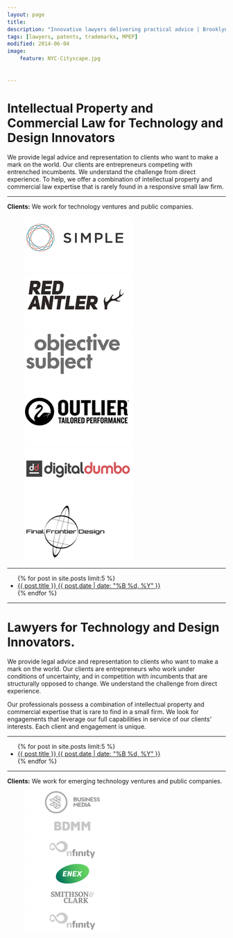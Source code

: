 ```yaml
---
layout: page
title: 
description: "Innovative lawyers delivering practical advice | Brooklyn | NYC"
tags: [lawyers, patents, trademarks, MPEP]
modified: 2014-06-04
image:
    feature: NYC-Cityscape.jpg


---
```





<h1 >  Intellectual Property and Commercial Law for Technology and Design Innovators </h1>

<p class='big-text'>We provide legal advice and representation to clients who want to make a mark on the world. Our clients are entrepreneurs competing with entrenched incumbents. We understand the challenge from direct experience. To help, we offer a combination of intellectual property and commercial law expertise that is rarely found in a responsive small law firm.</p>

- - - 

**Clients:** We work for technology ventures and public companies. 

<figure class="third">
	<a href='http://www.simple.com'><img src="/images/clients/simple-logo.png"></a>
	<a href='http://redantler.com'><img src="/images/clients/red-antler-logo.png"></a>
	<a href='http://objectivesubject.com'><img src="/images/clients/objective-subject-logo.png"></a>
	<a href='http://outlier.cc'><img src="/images/clients/outlier-logo.png"></a>
	<a href='http://digitaldumbo.com'><img src="/images/clients/digital-dumbo-logo.png"></a>
	<a href='http://http://www.finalfrontierdesign.com/'><img src="/images/clients/final-frontier-logo.png"></a>
</figure>

- - - 

<ul class="post-list">
{% for post in site.posts limit:5 %} 
  <li><article><a href="{{ site.url }}{{ post.url }}">{{ post.title }} <span class="entry-date"><time datetime="{{ post.date | date_to_xmlschema }}">{{ post.date | date: "%B %d, %Y" }}</time></span></a></article></li>
{% endfor %}
</ul>


- - - 

# Lawyers for Technology and Design Innovators.

We provide legal advice and representation to clients who want to make a mark on the world. Our clients are entrepreneurs who work under conditions of uncertainty, and in competition with incumbents that are structurally opposed to change. We understand the challenge from direct experience.

Our professionals possess a combination of intellectual property and commercial expertise that is rare to find in a small firm. We look for engagements that leverage our full capabilities in service of our clients’ interests. Each client and engagement is unique.

- - -  

<ul class="post-list">
{% for post in site.posts limit:5 %} 
  <li><article><a href="{{ site.url }}{{ post.url }}">{{ post.title }} <span class="entry-date"><time datetime="{{ post.date | date_to_xmlschema }}">{{ post.date | date: "%B %d, %Y" }}</time></span></a></article></li>
{% endfor %}
</ul>

- - - 

**Clients:** We work for emerging technology ventures and public companies. 

<figure class="half">
	<img src="/images/client1.png">
	<img src="/images/client2.png">
	<img src="/images/client3.png">
	<img src="/images/client4.png">
	<img src="/images/client5.png">
	<img src="/images/client3.png">
</figure>

